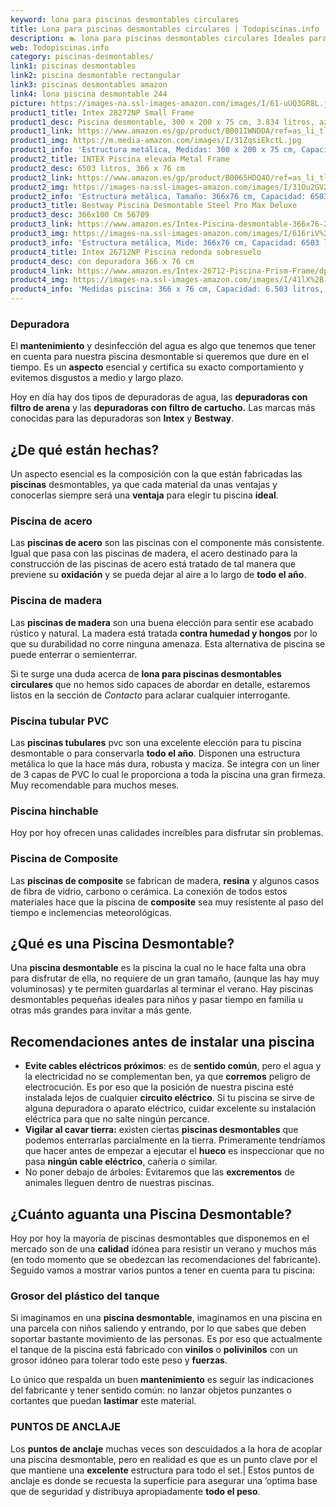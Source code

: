 ```yaml
---
keyword: lona para piscinas desmontables circulares
title: Lona para piscinas desmontables circulares | Todopiscinas.info
description: 🏊 lona para piscinas desmontables circulares Ideales para este verano 2021. Aquí puedes comprar lona para piscinas desmontables circulares y comparar con otras similares. No dejes escapar lona para piscinas desmontables circulares a un precio realmente tentador.
web: Todopiscinas.info
category: piscinas-desmontables/
link1: piscinas desmontables
link2: piscina desmontable rectangular
link3: piscinas desmontables amazon
link4: lona piscina desmontable 244
picture: https://images-na.ssl-images-amazon.com/images/I/61-uUQ3GR8L.jpg
product1_title: Intex 28272NP Small Frame
product1_desc: Piscina desmontable, 300 x 200 x 75 cm, 3.834 litros, azul
product1_link: https://www.amazon.es/gp/product/B001IWNDDA/ref=as_li_tl?ie=UTF8&camp=3638&creative=24630&creativeASIN=B001IWNDDA&linkCode=as2&tag=todopiscinas0e-21&linkId=25b9d647487c889cb6ef56ed63f50ca1
product1_img: https://m.media-amazon.com/images/I/31ZqsiEkctL.jpg
product1_info: 'Estructura metálica, Medidas: 300 x 200 x 75 cm, Capacidad: 3.834 litros, Para 6 personas (+ 6 años), Fácil montaje, Forma rectangular'
product2_title: INTEX Piscina elevada Metal Frame
product2_desc: 6503 litros, 366 x 76 cm
product2_link: https://www.amazon.es/gp/product/B0065HDQ4O/ref=as_li_tl?ie=UTF8&camp=3638&creative=24630&creativeASIN=B0065HDQ4O&linkCode=as2&tag=todopiscinas0e-21&linkId=ed2430e3ba564d3527ee103df33ed7b3
product2_img: https://images-na.ssl-images-amazon.com/images/I/31Ou2GV2SAL.jpg
product2_info: 'Estructura metálica, Tamaño: 366x76 cm, Capacidad: 6503 litros, Forma circular, De 4 a 7 personas (+6 años)'
product3_title: Bestway Piscina Desmontable Steel Pro Max Deluxe
product3_desc: 366x100 Cm 56709
product3_link: https://www.amazon.es/Intex-Piscina-desmontable-366x76-28210NP/dp/B0065HDQ4O?__mk_es_ES=%C3%85M%C3%85%C5%BD%C3%95%C3%91&crid=25UQGV9HG2INI&dchild=1&keywords=piscinas+desmontables&qid=1615854176&sprefix=piscinas+dem%2Caps%2C201&sr=8-5&linkCode=ll1&tag=todopiscinas0e-21&linkId=34f200977c6cbaab1f3f4d9ac0e64755&language=es_ES&ref_=as_li_ss_tl
product3_img: https://images-na.ssl-images-amazon.com/images/I/616riV%2BiY3L.jpg
product3_info: 'Estructura metálica, Mide: 366x76 cm, Capacidad: 6503 litros, De 4 a 7 personas mayores de 6 años, Forma circular, Tecnología Super-Tough'
product4_title: Intex 26712NP Piscina redonda sobresuelo
product4_desc: con depuradora 366 x 76 cm
product4_link: https://www.amazon.es/Intex-26712-Piscina-Prism-Frame/dp/B07FB823GL?__mk_es_ES=%C3%85M%C3%85%C5%BD%C3%95%C3%91&dchild=1&keywords=piscinas+desmontables+con+depuradora&qid=1615936418&sr=8-5&linkCode=ll1&tag=todopiscinas0e-21&linkId=d98699de7830cd471766fa1daa36de34&language=es_ES&ref_=as_li_ss_tl
product4_img: https://images-na.ssl-images-amazon.com/images/I/41lX%2B-YpibL.jpg
product4_info: 'Medidas piscina: 366 x 76 cm, Capacidad: 6.503 litros, Incluye depuradora de cartucha A, Lona resistente triple capa'
---
```



<stats-list :link1=link1 :link2=link2 :link3=link3 :link4=link4 :category=category></stats-list>

<brand-panel :title=product1_title :desc=product1_desc :img=product1_img :link=product1_link></brand-panel>


### Depuradora

El **mantenimiento** y desinfección del agua es algo que tenemos que tener en cuenta para nuestra piscina desmontable si queremos que dure en el tiempo. Es un **aspecto** esencial y certifica su exacto comportamiento y evitemos disgustos a medio y largo plazo.

Hoy en día hay dos tipos de depuradoras de agua, las **depuradoras con filtro de arena** y  las **depuradoras** **con filtro de cartucho.** Las marcas más conocidas para las depuradoras son **Intex** y **Bestway**.


## ¿De qué  están hechas?

Un aspecto esencial es la composición con la que están fabricadas las **piscinas** desmontables, ya que cada material da unas ventajas y conocerlas siempre será una **ventaja** para elegir tu piscina **ideal**.


### Piscina de acero

Las **piscinas de acero** son las piscinas con el componente más consistente. Igual que pasa con las piscinas de madera, el acero destinado para la construcción de las piscinas de acero está tratado de tal manera que previene su **oxidación** y se pueda dejar al aire a lo largo de **todo el año**.


### Piscina de madera

Las **piscinas de madera** son una buena elección para sentir ese acabado rústico y natural. La madera está tratada **contra humedad y hongos** por lo que su durabilidad no corre ninguna amenaza. Esta alternativa de piscina se puede enterrar o semienterrar.

Si te surge una duda acerca de **lona para piscinas desmontables circulares** que no hemos sido capaces de abordar en detalle, estaremos listos en la sección de _Contacto_ para aclarar cualquier interrogante.


### Piscina tubular PVC

Las **piscinas tubulares** pvc son una excelente elección para tu piscina desmontable o para conservarla **todo el año**. Disponen una estructura metálica lo que la hace más dura, robusta y maciza. Se integra con un liner de 3 capas de PVC lo cual le proporciona a toda la piscina una gran firmeza. Muy recomendable para muchos meses.


### Piscina hinchable

 Hoy por hoy ofrecen unas calidades increíbles para disfrutar sin problemas.


### Piscina de Composite

Las **piscinas de composite** se fabrican de madera, **resina** y algunos casos de fibra de vidrio, carbono o cerámica. La conexión de todos estos materiales hace que la piscina de **composite** sea muy resistente al paso del tiempo e inclemencias meteorológicas.

<external-banner></external-banner>

## ¿Qué es una Piscina Desmontable?

Una **piscina desmontable** es la piscina la cual no le hace falta una obra para disfrutar de ella, no requiere de un gran tamaño, (aunque las hay muy voluminosas) y te permiten guardarlas al terminar el verano. Hay piscinas desmontables pequeñas ideales para niños y pasar tiempo en familia u otras más grandes para invitar a más gente.


## Recomendaciones antes de instalar una piscina



*   **Evite cables eléctricos próximos**: es de **sentido común**, pero el agua y la electricidad no se complementan ben, ya que **corremos** peligro de electrocución. Es por eso que la posición de nuestra piscina esté instalada lejos de cualquier **circuito eléctrico**. Si tu piscina se sirve de alguna depuradora o aparato eléctrico, cuidar excelente su instalación eléctrica para que no salte ningún percance.
*   **Vigilar al cavar tierra:** existen ciertas **piscinas desmontables** que podemos enterrarlas parcialmente en la tierra. Primeramente tendríamos que hacer antes de empezar a ejecutar el **hueco** es inspeccionar que no pasa **ningún cable eléctrico**, cañería o similar.
*   No poner debajo de árboles: Evitaremos que las **excrementos** de animales lleguen dentro de nuestras piscinas.


## ¿Cuánto aguanta una Piscina Desmontable?

Hoy por hoy la mayoría de piscinas desmontables que disponemos en el mercado son de una **calidad** idónea para resistir un verano y muchos más (en todo momento que se obedezcan las recomendaciones del fabricante). Seguido vamos a mostrar varios puntos a tener en cuenta para tu piscina:


### Grosor del plástico del tanque

Si imaginamos en una **piscina desmontable**, imaginamos en una piscina en una parcela con niños saliendo y entrando, por lo que sabes que deben soportar bastante movimiento de las personas. Es por eso que actualmente el tanque de la piscina está fabricado con **vinilos** o **polivinilos** con un grosor idóneo para tolerar todo este peso y **fuerzas**.

Lo único que respalda un	 buen **mantenimiento** es seguir las indicaciones del fabricante y tener sentido común: no lanzar objetos punzantes o cortantes que puedan **lastimar** este material.


### PUNTOS DE ANCLAJE

Los **puntos de anclaje** muchas veces son descuidados a la hora de acoplar una piscina desmontable, pero en realidad es que es un punto clave por el que mantiene una **excelente** estructura para todo el set.| Estos puntos de anclaje es donde se recuesta la superficie para asegurar una ’optima base que de seguridad y distribuya apropiadamente **todo el peso**.